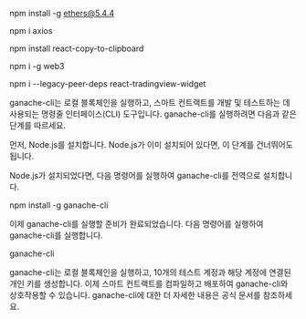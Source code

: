 npm install -g ethers@5.4.4

npm i axios

npm install react-copy-to-clipboard

npm i -g web3

npm i --legacy-peer-deps react-tradingview-widget

ganache-cli는 로컬 블록체인을 실행하고, 스마트 컨트랙트를 개발 및 테스트하는 데 사용되는 명령줄 인터페이스(CLI) 도구입니다. ganache-cli를 실행하려면 다음과 같은 단계를 따르세요.

먼저, Node.js를 설치합니다. Node.js가 이미 설치되어 있다면, 이 단계를 건너뛰어도 됩니다.

Node.js가 설치되었다면, 다음 명령어를 실행하여 ganache-cli를 전역으로 설치합니다.

npm install -g ganache-cli

이제 ganache-cli를 실행할 준비가 완료되었습니다. 다음 명령어를 실행하여 ganache-cli를 실행합니다.

ganache-cli

ganache-cli는 로컬 블록체인을 실행하고, 10개의 테스트 계정과 해당 계정에 연결된 개인 키를 생성합니다. 이제 스마트 컨트랙트를 컴파일하고 배포하여 ganache-cli와 상호작용할 수 있습니다.
ganache-cli에 대한 더 자세한 내용은 공식 문서를 참조하세요.
